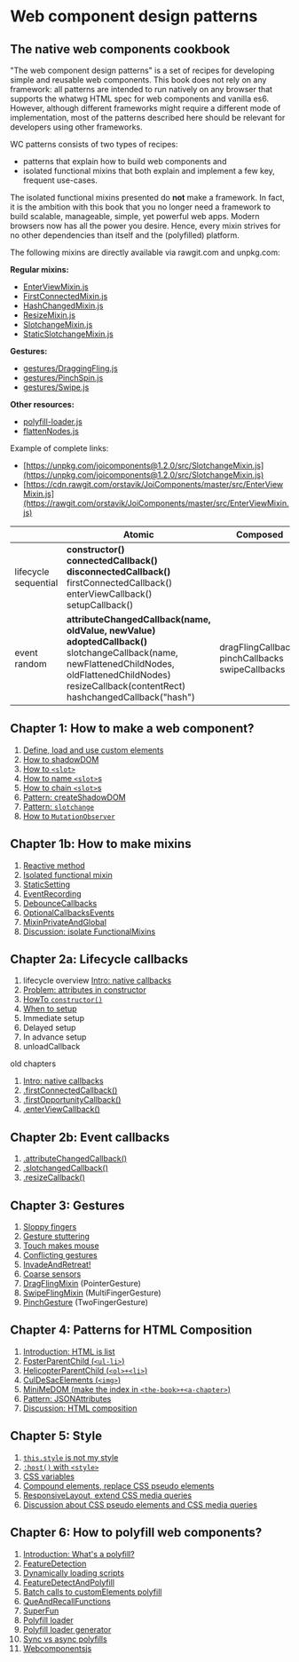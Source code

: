 # Web component design patterns

## The native web components cookbook

"The web component design patterns" is a set of recipes for developing simple and reusable web components. 
This book does not rely on any framework: all patterns are intended to run natively on any browser 
that supports the whatwg HTML spec for web components and vanilla es6. 
However, although different frameworks might require a different mode of implementation, 
most of the patterns described here should be relevant for developers using other frameworks.

WC patterns consists of two types of recipes:
* patterns that explain how to build web components and
* isolated functional mixins that both explain and implement a few key, frequent use-cases.

The isolated functional mixins presented do **not** make a framework. 
In fact, it is the ambition with this book that you no longer need a framework to build
scalable, manageable, simple, yet powerful web apps. Modern browsers now has all the power you desire.
Hence, every mixin strives for no other dependencies than itself and the (polyfilled) platform. 

The following mixins are directly available via rawgit.com and unpkg.com:

**Regular mixins:**
* [EnterViewMixin.js](src/EnterViewMixin.js)
* [FirstConnectedMixin.js](src/FirstConnectedMixin.js)
* [HashChangedMixin.js](src/HashChangedMixin.js)
* [ResizeMixin.js](src/ResizeMixin.js)
* [SlotchangeMixin.js](src/SlotchangeMixin.js)
* [StaticSlotchangeMixin.js](src/StaticSlotchangeMixin.js)

**Gestures:**
* [gestures/DraggingFling.js](src/gestures/DraggingFling.js)
* [gestures/PinchSpin.js](src/gestures/PinchSpin.js)
* [gestures/Swipe.js](src/gestures/Swipe.js)

**Other resources:**
* [polyfill-loader.js](src/polyfill-loader.js)
* [flattenNodes.js](src/flattenNodes.js)

Example of complete links:
 * [https://unpkg.com/joicomponents@1.2.0/src/SlotchangeMixin.js](https://unpkg.com/joicomponents@1.2.0/src/SlotchangeMixin.js)
 * [https://cdn.rawgit.com/orstavik/JoiComponents/master/src/EnterViewMixin.js](https://rawgit.com/orstavik/JoiComponents/master/src/EnterViewMixin.js)

|            | Atomic  | Composed |
| ---------- |-------- | -------- |
| lifecycle<br>sequential  | **constructor()**<br>**connectedCallback()**<br>**disconnectedCallback()**<br>firstConnectedCallback()<br>enterViewCallback()<br>setupCallback() |  |
| event<br>random      | **attributeChangedCallback(name, oldValue, newValue)**<br>**adoptedCallback()**<br>slotchangeCallback(name, newFlattenedChildNodes, oldFlattenedChildNodes)<br>resizeCallback(contentRect)<br>hashchangedCallback("hash")<br> | dragFlingCallbacks<br>pinchCallbacks<br>swipeCallbacks|

## Chapter 1: How to make a web component?
1. [Define, load and use custom elements](book/chapter1/Pattern1_CreateElement.md)
2. [How to shadowDOM](book/chapter1/HowTo_shadowDOM.md)
3. [How to `<slot>`](book/chapter1/HowTo_slot.md)
4. [How to name `<slot>`s](book/chapter1/HowTo_namedSlots.md)
5. [How to chain `<slot>`s](book/chapter1/HowTo_chainSlots.md)
6. [Pattern: createShadowDOM](book/chapter1/Pattern1_shadowDomStrategies.md)
7. [Pattern: `slotchange`](book/chapter1/Pattern2_slotchange.md)
8. [How to `MutationObserver`](book/chapter1/HowTo_MutationObserver.md)
<!--9. [Discussion: slotchange](book/chapter1/Old_slotchange.md)-->

## Chapter 1b: How to make mixins
1. [Reactive method](book/chapter1b_HowToMakeMixins/Pattern1_ReactiveMethod.md)
2. [Isolated functional mixin](book/chapter1b_HowToMakeMixins/Pattern2_FunctionalMixin.md)
3. [StaticSetting](book/chapter1b_HowToMakeMixins/Pattern3_StaticSettings.md)
4. [EventRecording](book/chapter1b_HowToMakeMixins/Pattern4_EventRecording.md)
5. [DebounceCallbacks](book/chapter1b_HowToMakeMixins/Pattern5_DebounceCallbacks.md)
6. [OptionalCallbacksEvents](book/chapter1b_HowToMakeMixins/Pattern6_OptionalCallbacksEvents.md)
7. [MixinPrivateAndGlobal](book/chapter1b_HowToMakeMixins/Pattern7_MixinPrivateAndGlobal.md)
8. [Discussion: isolate FunctionalMixins](book/chapter1b_HowToMakeMixins/Discussion_IsolatedFunctionalMixin.md)
<!--9. [MixinPrivateAndGlobal](book/chapter1b_HowToMakeMixins/PatternY_second-level-function-mixin.md)-->

## Chapter 2a: Lifecycle callbacks
1. lifecycle overview [Intro: native callbacks](book/chapter2a_basicMixins_LifeCycle/Intro_native_lifecycle_hooks.md)
2. [Problem: attributes in constructor](book/chapter2a_basicMixins_LifeCycle/chapter2c/Problem_attributesInConstructor.md)
3. [HowTo `constructor()`](book/chapter2a_basicMixins_LifeCycle/chapter2c/HowTo_constructor.md)
4. [When to setup](book/chapter2a_basicMixins_LifeCycle/chapter2c/Problem2_setupElement.md)
5. Immediate setup
6. Delayed setup
7. In advance setup
8. unloadCallback

old chapters
1. [Intro: native callbacks](book/chapter2a_basicMixins_LifeCycle/Intro_native_lifecycle_hooks.md)
2. [.firstConnectedCallback()](book/chapter2a_basicMixins_LifeCycle/Mixin4_FirstConnectedMixin.md)
3. [.firstOpportunityCallback()](book/chapter2a_basicMixins_LifeCycle/chapterSetup/Mixin6_FirstOpportunityMixin.md)
4. [.enterViewCallback()](book/chapter2a_basicMixins_LifeCycle/Mixin5_EnterViewMixin.md)

## Chapter 2b: Event callbacks
1. [.attributeChangedCallback()](book/chapter2b_basicMixins_whileConnected/HowTo_attributeChangedCallback.md)
2. [.slotchangedCallback()](book/chapter2b_basicMixins_whileConnected/Mixin1_SlotchangeMixin.md)
3. [.resizeCallback()](book/chapter2b_basicMixins_whileConnected/Mixin2_ResizeMixin.md)
<!-- 4. liefi-->

## Chapter 3: Gestures
1. [Sloppy fingers](book/chapter3_gestures/Problem1_sloppy_fingers.md)
2. [Gesture stuttering](book/chapter3_gestures/Problem2_gesture_stuttering.md)
3. [Touch makes mouse](book/chapter3_gestures/Problem3_touch_the_mouse.md)
4. [Conflicting gestures](book/chapter3_gestures/Problem4_conflicting_gestures.md)
5. [InvadeAndRetreat!](book/chapter3_gestures/Pattern5_InvadeAndRetreat.md)
6. [Coarse sensors](book/chapter3_gestures/Problem5_coarse_sensors.md)
7. [DragFlingMixin](book/chapter3_gestures/Mixin1_DraggingFlingGesture.md) (PointerGesture)
8. [SwipeFlingMixin](book/chapter3_gestures/Mixin2_FlingEventMixin.md) (MultiFingerGesture)
9. [PinchGesture](book/chapter3_gestures/Mixin3_PinchSpinGesture.md) (TwoFingerGesture)

## Chapter 4: Patterns for HTML Composition
1. [Introduction: HTML is list](book/chapter4/Intro_HTML-Lists.md)
2. [FosterParentChild (`<ul-li>`)](book/chapter4/Pattern1_FosterParentChild.md)
3. [HelicopterParentChild (`<ol>+<li>`)](book/chapter4/Pattern2_HelicopterParentChild.md)
4. [CulDeSacElements (`<img>`)](book/chapter4/Pattern3_CulDeSacElements.md)
5. [MiniMeDOM (make the index in `<the-book>+<a-chapter>`)](book/chapter4/Pattern4_MiniMe.md)
6. [Pattern: JSONAttributes](book/chapter4/Pattern_jsonAttributes.md)
7. [Discussion: HTML composition](book/chapter4/Discussion_HTML_composition.md)


<!--
A. Polymer BaseElement with just mapping properties to attributes.
B. LitElement and its ._render() method.

Put A and B in the chapter 1?

Y. Lazy-img 
Dont know where to put this one. :Chapter on use-case examples??
Element to wrap methods for lazy-loading image. 
Sometimes, this needs to be inlined. But often not, only loaded first.
Look at the lighthouse presentation Google/IO

Z. Sibling based ordered list.

-->

## Chapter 5: Style                                   
1. [`this.style` is not my style](book/chapter5/Pattern1_this_style_is_not_my_style.md) 
2. [`:host()` with `<style>`](book/chapter5/Pattern2_host_with_style.md) 
3. [CSS variables](book/chapter5/Pattern3_css_variables.md) 
4. [Compound elements, replace CSS pseudo elements](book/chapter5/Pattern4_css_pseudo_elements.md) 
5. [ResponsiveLayout, extend CSS media queries](book/chapter5/Pattern5_ResponsiveLayout.md)
6. [Discussion about CSS pseudo elements and CSS media queries](book/chapter5/Discussion_mediaqueries_pseudoelements.md) 
<!---
7. Discussion. Coherence and style
* How to handle app-wide styling. Local coherence (cohesion), thematic coherence, global coherence.
When and why to put the content of an element in the lightDom? In app-specific elements where you want 
to apply global/thematic styles to the element. And when you have control of the use of that element.
Don't split this piece of the app into too many pieces. These pieces of the app should mostly be about 
template composition. And only minor event composition. If you need to apply a lot of UI logic, 
you probably need a generic UI web component.

8. keep it light. App specific components and style. Non-composable, but universally stylable.

9. Path based styling. Changing the path in the stylesheet, and not the class or attribute on the element.
Sometimes you have a tree structure in your DOM that reflects a tree structure in you state data.
When you have such a mapping, and you have everything in the same lightDOM accessible to the same stylesheets,
you can instead of changing each element, change the css paths that attribute styles to each element.
This is not for beginners. This is not necessarily a good pattern. But it is a pattern.
-->
## Chapter 6: How to polyfill web components?
1. [Introduction: What's a polyfill?](book/chapter6/Intro_Polyfills.md)
2. [FeatureDetection](book/chapter6/Pattern1_FeatureDetection.md)
3. [Dynamically loading scripts](book/chapter6/Pattern2_LoadScript.md)
4. [FeatureDetectAndPolyfill](book/chapter6/Pattern3_FeatureDetectAndPolyfill.md)
5. [Batch calls to customElements polyfill](book/chapter6/Pattern4_BatchCustomElementUpgrades.md)
6. [QueAndRecallFunctions](book/chapter6/Pattern5_QueAndRecallFunctions.md)
7. [SuperFun](book/chapter6/Pattern6_SuperFun.md)
8. [Polyfill loader](book/chapter6/Pattern7_PolyfillLoader.md)
9. [Polyfill loader generator](book/chapter6/Pattern8_PolyfillLoaderGenerator.md)
10. [Sync vs async polyfills](book/chapter6/Discussion_sync_vs_async_polyfilling.md)
11. [Webcomponentsjs](book/chapter6/Pattern9_webcomponentsjsCousin.md)
<!---
5. [Transpile web components to es5](tutorials/chapter1/PatternX_HowToPolyfillOnClient.md)
explain that custom elements with content in the lightDom should be considered app-specific components.
-->

<!---
## Chapter 8: Composition of app-specific web components
1. 
2. props down, (custom) events up
((ATT!! In generic custom elements, it is more children and attributes down, events up)).

3. dispatch and observe, in a joiState

2. MVC. Catching app events on window (or another element event bus 
(https://stackoverflow.com/questions/42757051/web-components-design-pattern)
).

<!--6. [KeepItLight - benefits of adding dom to the lightDom in app specific components is ](book/chapter4/Pattern5_KeepItLight.md)--> 

<!--
## Chapter 9: Single state management
1. Using an event bus. With a state mananger.
2. dispatching directly on an element. 
3. the concept of immutability. and the benefits of dirty checking.
4. what are reducers? and the benefit of pure functions.
5. what are computer functions? and the problem of either nesting reducers or redundant functionality.
6. why use observers? and the problem of managing async actions in a sync centralized state.
7. what is joiState and how to use it?
-->

<!--
### What do you mean "web component"?

Many different frameworks such as React and Angular enable developers to make components for the web.
However, components tailored and dependent on a framework we call by that frameworks name, such as 
"React component" or "Angular component". They are components made to be used on the web, 
but they are not what is commonly refered to as "web components".

"Web components" means a components that can run *natively* in a modern browser. 
"Web components" always imply "*native* web components".
They do not rely on a framework in browsers compliant with the whatwg and es6 specification.

Still, "web components" can mean many different things. 
On the one hand, when we say "web components", we might refer to the simplest custom element. 
A custom element that uses neither shadowDom nor HTML template, and that is directly defined before use in the app (no es6 module loading).
On the other hand, a "web component" might refer to a most advanced custom element.
A custom element with a HTML template based shadowDom, written by someone else and loaded as an es6 module.

To clarify this myriad of terms, I think it is wise to apply the following taxonomy.
If you intend for a web component to be reused, it should be made available as an importable module.
You should also highlight that the web component is intended to be "reusable", generic to many apps and 
complying more thoroughly with HTML standards. You often should add the label "reusable" to that component.

If you are talking about a `custom element` that uses neither shadowDom nor 

Web components provide an excellent interface for integrating custom HTML+JS+CSS modules. 
Once familiar with the makeup of web components, it is my contention that you no longer will need a framework.
Web components is enough. They provide a great means both to organize and stabilize your own work and 
collaborate with others. It might not be perfect. And it needs to be polyfilled in old browsers. 
But it will still provides you with the only, cleanest and simplest API for making native HTML+JS+CSS modules.
-->